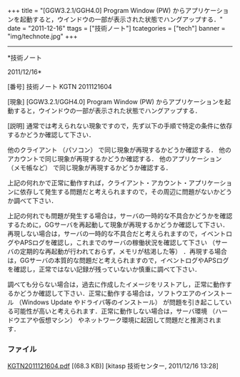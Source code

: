 ﻿+++
title = "[GGW3.2.1/GGH4.0] Program Window (PW) からアプリケーションを起動すると，ウインドウの一部が表示された状態でハングアップする．"
date = "2011-12-16"
ttags = ["技術ノート"]
tcategories = ["tech"]
banner = "img/technote.jpg"
+++

-----------------------------------------------------------------------------------------------------------------------------

*技術ノート

2011/12/16*


[番号]
技術ノート KGTN 2011121604

[現象]
[GGW3.2.1/GGH4.0] Program Window (PW)
からアプリケーションを起動すると，ウインドウの一部が表示された状態でハングアップする．

[説明]
通常では考えられない現象ですので，先ず以下の手順で特定の条件に依存するかどうか確認して下さい．

他のクライアント （パソコン） で同じ現象が再現するかどうか確認する．
他のアカウントで同じ現象が再現するかどうか確認する．
他のアプリケーション （メモ帳など）
で同じ現象が再現するかどうか確認する．

上記の何れかで正常に動作すれば，クライアント・アカウント・アプリケーションに依存して発生する問題だと考えられますので，その周辺に問題がないかどうか調べて下さい．

上記の何れでも問題が発生する場合は，サーバの一時的な不具合かどうかを確認するために，GGサーバを再起動して現象が再現するかどうか確認して下さい．再現しない場合は，サーバの一時的な不具合だと考えられますので，イベントログやAPSログを確認し，これまでのサーバの稼働状況を確認して下さい
（サーバの定期的な再起動が行われておらず，メモリが枯渇した等）
．再現する場合は，GGサーバの本質的な問題だと考えられますので，イベントログやAPSログを確認し，正常ではない記録が残っていないか慎重に調べて下さい．

調べても分らない場合は，過去に作成したイメージをリストアし，正常に動作するかどうか確認して下さい．正常に動作する場合は，ソフトウエアのインストール
（Windows Update やドライバ等のインストール）
が問題を引き起こしている可能性が高いと考えられます．正常に動作しない場合は，サーバ環境
（ハードウエアや仮想マシン）
やネットワーク環境に起因して問題だと推測されます．


### ファイル

 
 


[KGTN2011121604.pdf](http://techreport.kitasp.net/attachments/download/760/KGTN2011121604.pdf)
 [(68.3 KB)] [kitasp 技術センター, 2011/12/16
13:28]


 


 

